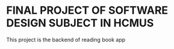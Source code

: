 # FINAL PROJECT OF SOFTWARE DESIGN SUBJECT IN HCMUS
This project is the backend of reading book app
